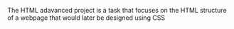 The HTML adavanced project is a task that focuses on the HTML structure of a webpage that would later be designed using CSS
